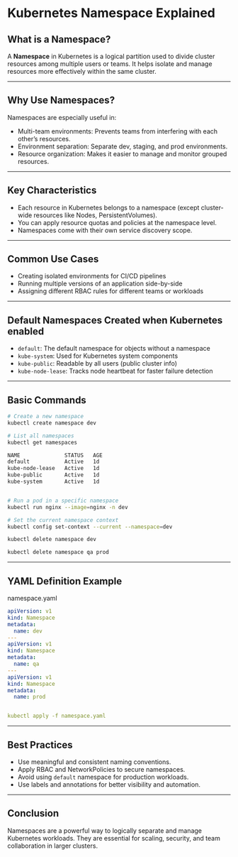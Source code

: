 # Kubernetes Namespace Explained

## What is a Namespace?

A **Namespace** in Kubernetes is a logical partition used to divide cluster resources among multiple users or teams. It helps isolate and manage resources more effectively within the same cluster.

---

## Why Use Namespaces?

Namespaces are especially useful in:

- Multi-team environments: Prevents teams from interfering with each other’s resources.
- Environment separation: Separate dev, staging, and prod environments.
- Resource organization: Makes it easier to manage and monitor grouped resources.

---

## Key Characteristics

- Each resource in Kubernetes belongs to a namespace (except cluster-wide resources like Nodes, PersistentVolumes).
- You can apply resource quotas and policies at the namespace level.
- Namespaces come with their own service discovery scope.

---

## Common Use Cases

- Creating isolated environments for CI/CD pipelines
- Running multiple versions of an application side-by-side
- Assigning different RBAC rules for different teams or workloads

---

## Default Namespaces Created when Kubernetes enabled

- `default`: The default namespace for objects without a namespace
- `kube-system`: Used for Kubernetes system components
- `kube-public`: Readable by all users (public cluster info)
- `kube-node-lease`: Tracks node heartbeat for faster failure detection

---

## Basic Commands

```sh
# Create a new namespace
kubectl create namespace dev

# List all namespaces
kubectl get namespaces

NAME              STATUS   AGE
default           Active   1d
kube-node-lease   Active   1d
kube-public       Active   1d
kube-system       Active   1d


# Run a pod in a specific namespace
kubectl run nginx --image=nginx -n dev

# Set the current namespace context
kubectl config set-context --current --namespace=dev

kubectl delete namespace dev

kubectl delete namespace qa prod
```

---

## YAML Definition Example

namespace.yaml
```yaml
apiVersion: v1
kind: Namespace
metadata:
  name: dev
---
apiVersion: v1
kind: Namespace
metadata:
  name: qa
---
apiVersion: v1
kind: Namespace
metadata:
  name: prod


kubectl apply -f namespace.yaml
```
---

## Best Practices

- Use meaningful and consistent naming conventions.
- Apply RBAC and NetworkPolicies to secure namespaces.
- Avoid using `default` namespace for production workloads.
- Use labels and annotations for better visibility and automation.

---

## Conclusion

Namespaces are a powerful way to logically separate and manage Kubernetes workloads. They are essential for scaling, security, and team collaboration in larger clusters.

